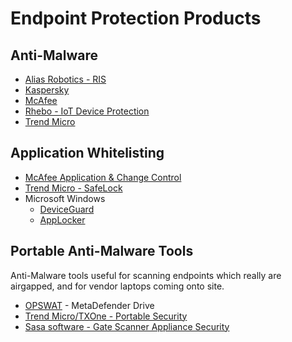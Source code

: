 # Endpoint Protection Products

## Anti-Malware

* [Alias Robotics - RIS](https://aliasrobotics.com/ris.php)
* [Kaspersky](https://ics.kaspersky.com/)
* [McAfee](https://www.mcafee.com/)
* [Rhebo - IoT Device Protection](https://rhebo.com/en/our-products/rhebo-iot-device-protection/)
* [Trend Micro](https://www.trendmicro.com/)

## Application Whitelisting

* [McAfee Application & Change Control](https://www.mcafee.com/enterprise/en-sg/products/application-change-control.html)
* [Trend Micro - SafeLock](https://www.trendmicro.com.my/my/enterprise/tmsl/index.html)
* Microsoft Windows
   * [DeviceGuard](https://docs.microsoft.com/en-us/mem/configmgr/protect/deploy-use/use-device-guard-with-configuration-manager)
   * [AppLocker](https://docs.microsoft.com/en-us/windows/security/threat-protection/windows-defender-application-control/applocker/applocker-overview)


## Portable Anti-Malware Tools
Anti-Malware tools useful for scanning endpoints which really are airgapped, and for vendor laptops coming onto site.
* [OPSWAT](https://www.opswat.com/products/metadefender/drive) - MetaDefender Drive
* [Trend Micro/TXOne - Portable Security](https://www.txone-networks.com/en-global/products/index/tmps3)
* [Sasa software - Gate Scanner Appliance Security](https://www.sasa-software.com/gatescanner-computing-appliance-security/)

